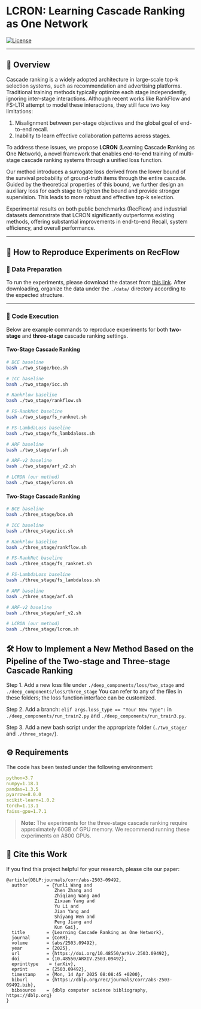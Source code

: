 # LCRON: Learning Cascade Ranking as One Network

[![License](https://img.shields.io/badge/license-CC%20BY--SA%204.0-green)](https://github.com/RecFlow-nips24/RecFlow-nips24/blob/main/LICENSE)

---

## 📘 Overview

Cascade ranking is a widely adopted architecture in large-scale top-k selection systems, such as recommendation and advertising platforms. Traditional training methods typically optimize each stage independently, ignoring inter-stage interactions. Although recent works like RankFlow and FS-LTR attempt to model these interactions, they still face two key limitations:
1) Misalignment between per-stage objectives and the global goal of end-to-end recall.
2) Inability to learn effective collaboration patterns across stages.

To address these issues, we propose **LCRON** (**L**earning **C**ascade **R**anking as **O**ne **N**etwork), a novel framework that enables end-to-end training of multi-stage cascade ranking systems through a unified loss function.

Our method introduces a surrogate loss derived from the lower bound of the survival probability of ground-truth items through the entire cascade. Guided by the theoretical properties of this bound, we further design an auxiliary loss for each stage to tighten the bound and provide stronger supervision. This leads to more robust and effective top-k selection.

Experimental results on both public benchmarks (RecFlow) and industrial datasets demonstrate that LCRON significantly outperforms existing methods, offering substantial improvements in end-to-end Recall, system efficiency, and overall performance.

---

## 🔁 How to Reproduce Experiments on RecFlow

### 📁 Data Preparation

To run the experiments, please download the dataset from [this link](https://rec.ustc.edu.cn/share/883adf20-7e44-11ef-90e2-9beaf2bdc778). After downloading, organize the data under the `./data/` directory according to the expected structure.

---

### 🧪 Code Execution

Below are example commands to reproduce experiments for both **two-stage** and **three-stage** cascade ranking settings.

#### Two-Stage Cascade Ranking

```bash
# BCE baseline
bash ./two_stage/bce.sh

# ICC baseline
bash ./two_stage/icc.sh

# RankFlow baseline
bash ./two_stage/rankflow.sh

# FS-RankNet baseline
bash ./two_stage/fs_ranknet.sh

# FS-LambdaLoss baseline
bash ./two_stage/fs_lambdaloss.sh

# ARF baseline
bash ./two_stage/arf.sh

# ARF-v2 baseline
bash ./two_stage/arf_v2.sh

# LCRON (our method)
bash ./two_stage/lcron.sh
```


#### Two-Stage Cascade Ranking

```bash
# BCE baseline
bash ./three_stage/bce.sh

# ICC baseline
bash ./three_stage/icc.sh

# RankFlow baseline
bash ./three_stage/rankflow.sh

# FS-RankNet baseline
bash ./three_stage/fs_ranknet.sh

# FS-LambdaLoss baseline
bash ./three_stage/fs_lambdaloss.sh

# ARF baseline
bash ./three_stage/arf.sh

# ARF-v2 baseline
bash ./three_stage/arf_v2.sh

# LCRON (our method)
bash ./three_stage/lcron.sh
```

## 🛠️ How to Implement a New Method Based on the Pipeline of the Two-stage and Three-stage Cascade Ranking

Step 1. Add a new loss file under ```./deep_components/loss/two_stage``` and ```./deep_components/loss/three_stage``` You can refer to any of the files in these folders; the loss function interface can be customized.

Step 2. Add a branch: ```elif args.loss_type == "Your New Type":``` in ```./deep_components/run_train2.py``` and ```./deep_components/run_train3.py```.

Step 3. Add a new bash script under the appropriate folder (```./two_stage/``` and ```./three_stage/```).

## ⚙️ Requirements
The code has been tested under the following environment:

```yaml
python=3.7
numpy=1.18.1
pandas=1.3.5
pyarrow=8.0.0
scikit-learn=1.0.2
torch=1.13.1
faiss-gpu=1.7.1
```

> **Note:** The experiments for the three-stage cascade ranking require approximately 60GB of GPU memory. We recommend running these experiments on A800 GPUs.

## 📎 Cite this Work

If you find this project helpful for your research, please cite our paper:

```
@article{DBLP:journals/corr/abs-2503-09492,
  author       = {Yunli Wang and
                  Zhen Zhang and
                  Zhiqiang Wang and
                  Zixuan Yang and
                  Yu Li and
                  Jian Yang and
                  Shiyang Wen and
                  Peng Jiang and
                  Kun Gai},
  title        = {Learning Cascade Ranking as One Network},
  journal      = {CoRR},
  volume       = {abs/2503.09492},
  year         = {2025},
  url          = {https://doi.org/10.48550/arXiv.2503.09492},
  doi          = {10.48550/ARXIV.2503.09492},
  eprinttype    = {arXiv},
  eprint       = {2503.09492},
  timestamp    = {Mon, 14 Apr 2025 08:08:45 +0200},
  biburl       = {https://dblp.org/rec/journals/corr/abs-2503-09492.bib},
  bibsource    = {dblp computer science bibliography, https://dblp.org}
}
```